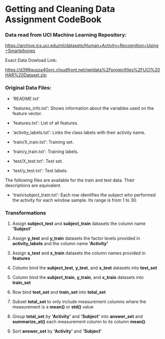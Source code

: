 # Getting and Cleaning Data Assignment CodeBook

### Data read from UCI Machine Learning Repository:
https://archive.ics.uci.edu/ml/datasets/Human+Activity+Recognition+Using+Smartphones 

Exact Data Dowload Link: 

https://d396qusza40orc.cloudfront.net/getdata%2Fprojectfiles%2FUCI%20HAR%20Dataset.zip

### Original Data Files: 

- 'README.txt'

- 'features_info.txt': Shows information about the variables used on the feature vector.

- 'features.txt': List of all features.

- 'activity_labels.txt': Links the class labels with their activity name.

- 'train/X_train.txt': Training set.

- 'train/y_train.txt': Training labels.

- 'test/X_test.txt': Test set.

- 'test/y_test.txt': Test labels.

The following files are available for the train and test data. Their descriptions are equivalent. 

- 'train/subject_train.txt': Each row identifies the subject who performed the activity for each window sample. Its range is from 1 to 30. 

### Transformations
1. Assign **subject_test** and **subject_train** datasets the column name **'Subject'**

2. Assign **y_test** and **y_train** datasets the factor levels provided in **activity_labels** and the column name **'Activity'**

3. Assign **x_test** and **x_train** datasets the column names provided in **features**

4. Column bind the **subject_test**, **y_test**, and **x_test** datasets into **test_set**

5. Column bind the **subject_train**, **y_train**, and **x_train** datasets into **train_set**

6. Row bind **test_set** and **train_set** into **total_set**

7. Subset **total_set** to only include measurement columns where the measurement is a **mean()** or **std()** value

8. *Group* **total_set** *by* **'Activity'** and **'Subject'** into **answer_set** and **summarize_at()** each measurement column to its column **mean()**.

9. Sort **answer_set** by **'Activity'** and **'Subject'**

